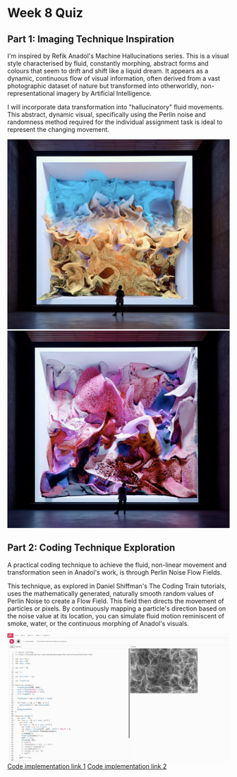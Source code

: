 # Week 8 Quiz

## Part 1: Imaging Technique Inspiration

I'm inspired by Refik Anadol's Machine Hallucinations series. This is a visual style characterised by fluid, constantly morphing, abstract forms and colours that seem to drift and shift like a liquid dream. It appears as a dynamic, continuous flow of visual information, often derived from a vast photographic dataset of nature but transformed into otherworldly, non-representational imagery by Artificial Intelligence.

I will incorporate data transformation into "hallucinatory" fluid movements. This abstract, dynamic visual, specifically using the Perlin noise and randomness method required for the individual assignment task is ideal to represent the changing movement.

![Machine Hallucinations — Nature Dreams 1](Screenshot1.png)
![Machine Hallucinations — Nature Dreams 2](Screenshot2.png)



## Part 2: Coding Technique Exploration

A practical coding technique to achieve the fluid, non-linear movement and transformation seen in Anadol's work, is through Perlin Noise Flow Fields.

This technique, as explored in Daniel Shiffman's The Coding Train tutorials, uses the mathematically generated, naturally smooth random values of Perlin Noise to create a Flow Field. This field then directs the movement of particles or pixels. By continuously mapping a particle's direction based on the noise value at its location, you can simulate fluid motion reminiscent of smoke, water, or the continuous morphing of Anadol's visuals. 

![Code Example](codeScreenshot.png)
[Code implementation link 1](https://thecodingtrain.com/challenges/24-perlin-noise-flow-field)
[Code implementation link 2](https://www.youtube.com/watch?v=1-QXuR-XX_s)


